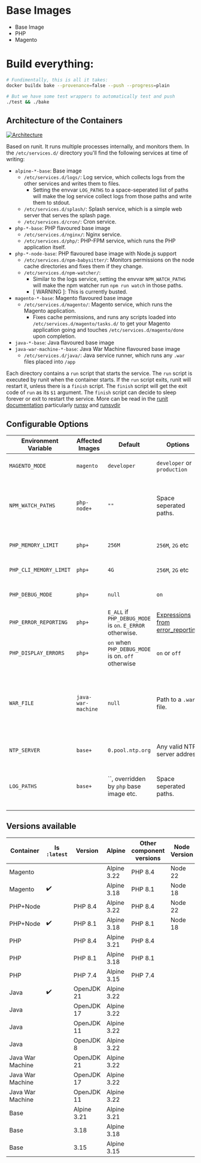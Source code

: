 # Base Images

- Base Image
- PHP
- Magento

# Build everything:

```bash
# Fundimentally, this is all it takes:
docker buildx bake --provenance=false --push --progress=plain

# But we have some test wrappers to automatically test and push
./test && ./bake
```

## Architecture of the Containers

[![Architecture](./.docs/pwh-container-stack.svg)](./.docs/pwh-container-stack.svg)

Based on runit. It runs multiple processes internally, and monitors them. In the `/etc/services.d/` directory you'll find the following services at time of writing:

- `alpine-*-base`: Base image
  - `/etc/services.d/logs/`: Log service, which collects logs from the other services and writes them to files.
    - Setting the envvar `LOG_PATHS` to a space-seperated list of paths will make the log service collect logs from those paths and write them to stdout.
  - `/etc/services.d/splash/`: Splash service, which is a simple web server that serves the splash page.
  - `/etc/services.d/cron/`: Cron service.
- `php-*-base`: PHP flavoured base image
  - `/etc/services.d/nginx/`: Nginx service.
  - `/etc/services.d/php/`: PHP-FPM service, which runs the PHP application itself.
- `php-*-node-base`: PHP flavoured base image with Node.js support
  - `/etc/services.d/npm-babysitter/`: Monitors permissions on the node cache directories and fixes them if they change.
  - `/etc/services.d/npm-watcher/`:
    - Similar to the logs service, setting the envvar `NPM_WATCH_PATHS` will make the npm watcher run `npm run watch` in those paths.
    - [ WARNING ]: This is currently busted.
- `magento-*-base`: Magento flavoured base image
  - `/etc/services.d/magento/`: Magento service, which runs the Magento application.
    - Fixes cache permissions, and runs any scripts loaded into `/etc/services.d/magento/tasks.d/` to get your Magento application going and touches `/etc/services.d/magento/done` upon completion.
- `java-*-base`: Java flavoured base image
- `java-war-machine-*-base`: Java War Machine flavoured base image
  - `/etc/services.d/java/`: Java service runner, which runs any `.war` files placed into `/app`

Each directory contains a `run` script that starts the service.
The `run` script is executed by runit when the container starts.
If the `run` script exits, runit will restart it, unless there is a `finish` script.
The `finish` script will get the exit code of `run` as its `$1` argument.
The `finish` script can decide to sleep forever or exit to restart the service.
More can be read in the [runit documentation](http://smarden.org/runit) particularly [runsv](https://smarden.org/runit/runsv.8) and [runsvdir](https://smarden.org/runit/runsvdir.8)

## Configurable Options

| Environment Variable   | Affected Images    | Default                                                   | Options                                                                                        | Description                                                                                                                      |
| ---------------------- | ------------------ | --------------------------------------------------------- | ---------------------------------------------------------------------------------------------- | -------------------------------------------------------------------------------------------------------------------------------- |
| `MAGENTO_MODE`         | `magento`          | `developer`                                               | `developer` or `production`                                                                    | The mode in which Magento will run.                                                                                              |
| `NPM_WATCH_PATHS`      | `php-node+`        | `""`                                                      | Space seperated paths.                                                                         | Paths to watch for changes. The paths to watch for changes using `npm run watch` in the application.                             |
| `PHP_MEMORY_LIMIT`     | `php+`             | `256M`                                                    | `256M`, `2G` etc                                                                               | The memory limit for PHP scripts.                                                                                                |
| `PHP_CLI_MEMORY_LIMIT` | `php+`             | `4G`                                                      | `256M`, `2G` etc                                                                               | The memory limit for PHP CLI scripts.                                                                                            |
| `PHP_DEBUG_MODE`       | `php+`             | `null`                                                    | `on`                                                                                           | Enable or disable debug mode.                                                                                                    |
| `PHP_ERROR_REPORTING`  | `php+`             | `E_ALL` if `PHP_DEBUG_MODE` is `on`. `E_ERROR` otherwise. | [Expressions from error_reporting](https://www.php.net/manual/en/function.error-reporting.php) | override error_reporting level.                                                                                                  |
| `PHP_DISPLAY_ERRORS`   | `php+`             | `on` when `PHP_DEBUG_MODE` is on. `off` otherwise         | `on` or `off`                                                                                  | Enable or disable display errors.                                                                                                |
| `WAR_FILE`             | `java-war-machine` | `null`                                                    | Path to a `.war` file.                                                                         | An explicit path to the `.war` file to run. Will be autodetected if not present. Only neccisary if executable name is ambiguous. |
| `NTP_SERVER`           | `base+`            | `0.pool.ntp.org`                                          | Any valid NTP server address                                                                   | The NTP server to use for time synchronization.                                                                                  |
| `LOG_PATHS`            | `base+`            | ``, overridden by `php` base image etc.                   | Space seperated paths.                                                                         | Paths to collect logs from. The paths of files to collect logs from and write them to stdout.                                    |

## Versions available

| Container        | Is `:latest` | Version     | Alpine      | Other component versions | Node Version | Tag                                          |
| ---------------- | ------------ | ----------- | ----------- | ------------------------ | ------------ | -------------------------------------------- |
| Magento          | ️            |             | Alpine 3.22 | PHP 8.4                  | Node 22      | ghcr.io/roushtech/docker/magento:8.4         |
| Magento          | ✔️           |             | Alpine 3.18 | PHP 8.1                  | Node 18      | ghcr.io/roushtech/docker/magento:8.1         |
| PHP+Node         | ️            | PHP 8.4     | Alpine 3.22 | PHP 8.4                  | Node 22      | ghcr.io/roushtech/docker/php-node:8.4        |
| PHP+Node         | ✔️           | PHP 8.1     | Alpine 3.18 | PHP 8.1                  | Node 18      | ghcr.io/roushtech/docker/php-node:8.1        |
| PHP              |              | PHP 8.4     | Alpine 3.21 | PHP 8.4                  |              | ghcr.io/roushtech/docker/php-node:8.4        |
| PHP              |              | PHP 8.1     | Alpine 3.18 | PHP 8.1                  |              | ghcr.io/roushtech/docker/php-node:8.1        |
| PHP              |              | PHP 7.4     | Alpine 3.15 | PHP 7.4                  |              | ghcr.io/roushtech/docker/php-node:7.4        |
| Java             | ✔️           | OpenJDK 21  | Alpine 3.22 |                          |              | ghcr.io/roushtech/docker/java:21             |
| Java             |              | OpenJDK 17  | Alpine 3.22 |                          |              | ghcr.io/roushtech/docker/java:17             |
| Java             |              | OpenJDK 11  | Alpine 3.22 |                          |              | ghcr.io/roushtech/docker/java:11             |
| Java             |              | OpenJDK 8   | Alpine 3.22 |                          |              | ghcr.io/roushtech/docker/java:8              |
| Java War Machine |              | OpenJDK 21  | Alpine 3.22 |                          |              | ghcr.io/roushtech/docker/java:war-machine-21 |
| Java War Machine |              | OpenJDK 17  | Alpine 3.22 |                          |              | ghcr.io/roushtech/docker/java:war-machine-17 |
| Java War Machine |              | OpenJDK 11  | Alpine 3.22 |                          |              | ghcr.io/roushtech/docker/java:war-machine-11 |
| Base             |              | Alpine 3.21 | Alpine 3.21 |                          |              | ghcr.io/roushtech/docker/base:3.21           |
| Base             |              | 3.18        | Alpine 3.18 |                          |              | ghcr.io/roushtech/docker/base:3.18           |
| Base             |              | 3.15        | Alpine 3.15 |                          |              | ghcr.io/roushtech/docker/base:3.15           |
